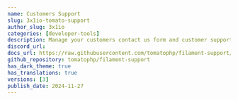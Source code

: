 ```yaml
---
name: Customers Support
slug: 3x1io-tomato-support
author_slug: 3x1io
categories: [developer-tools]
description: Manage your customers contact us form and customer support ticking system for FilamentPHP
discord_url:
docs_url: https://raw.githubusercontent.com/tomatophp/filament-support/master/README.md
github_repository: tomatophp/filament-support
has_dark_theme: true
has_translations: true
versions: [3]
publish_date: 2024-11-27
---
```


